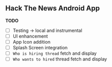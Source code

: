 ## Hack The News Android App

__TODO__
- [ ] Testing -> local and instrumental
- [ ] UI enhancement
- [ ] App Icon addition
- [ ] Splash Screen integration
- [ ] `Who is hiring thread` fetch and display
- [ ] `Who wants to hired` thread fetch and display